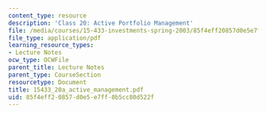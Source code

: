 ```yaml
---
content_type: resource
description: 'Class 20: Active Portfolio Management'
file: /media/courses/15-433-investments-spring-2003/85f4eff20857d0e5e7ff0b5cc80d522f_15433_20a_active_management.pdf
file_type: application/pdf
learning_resource_types:
- Lecture Notes
ocw_type: OCWFile
parent_title: Lecture Notes
parent_type: CourseSection
resourcetype: Document
title: 15433_20a_active_management.pdf
uid: 85f4eff2-0857-d0e5-e7ff-0b5cc80d522f
---
```

